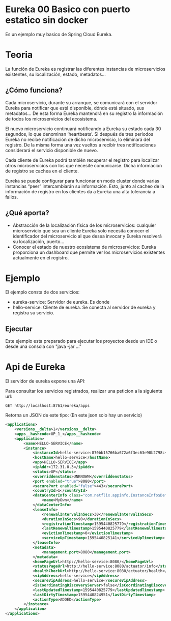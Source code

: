 # Eureka 00 Basico con puerto estatico sin docker

Es un ejemplo muy basico de Spring Cloud Eureka. 

# Teoria

La función de Eureka es registrar las diferentes instancias de microservicios existentes, su localización, estado, metadatos...

## ¿Cómo funciona?

Cada microservicio, durante su arranque, se comunicará con el servidor Eureka para notificar que está disponible, dónde está situado, sus metadatos… De esta forma Eureka mantendrá en su registro la información de todos los microservicios del ecosistema.

El nuevo microservicio continuará notificando a Eureka su estado cada 30 segundos, lo que denominan ‘heartbeats’. Si después de tres periodos Eureka no recibe notificación de dicho microservicio, lo eliminará del registro. De la misma forma una vez vueltos a recibir tres notificaciones considerará el servicio disponible de nuevo.

Cada cliente de Eureka podrá también recuperar el registro para localizar otros microservicios con los que necesite comunicarse. Dicha información de registro se cachea en el cliente.

Eureka se puede configurar para funcionar en modo cluster donde varias instancias “peer” intercambiarán su información. Esto, junto al cacheo de la información de registro en los clientes da a Eureka una alta tolerancia a fallos.

## ¿Qué aporta?

- Abstracción de la localización física de los microservicios: cualquier microservicio que sea un cliente Eureka solo necesita conocer el identificador del microservicio al que desea invocar y Eureka resolverá su localización, puerto…
- Conocer el estado de nuestro ecosistema de microservicios: Eureka proporciona un dashboard que permite ver los microservicios existentes actualmente en el registro.

# Ejemplo

El ejemplo consta de dos servicios:
- eureka-service: Servidor de eureka. Es donde 
- hello-service: Cliente de eureka. Se conecta al servidor de eureka y registra su servicio.

## Ejecutar
Este ejemplo esta preparado para ejecutar los proyectos desde un IDE o desde una consola con "java -jar ..."















# Api de Eureka

El servidor de eureka expone una API:

Para consultar los servicios registrados, realizar una peticion a la siguiente url:
```
GET http://localhost:8761/eureka/apps
```

Retorna un JSON de este tipo: (En este json solo hay un servicio)
```xml
<applications>
    <versions__delta>1</versions__delta>
    <apps__hashcode>UP_1_</apps__hashcode>
    <application>
        <name>HELLO-SERVICE</name>
        <instance>
            <instanceId>hello-service:870bb15766ba672a6f3ec63e90b2798c</instanceId>
            <hostName>hello-service</hostName>
            <app>HELLO-SERVICE</app>
            <ipAddr>172.31.0.3</ipAddr>
            <status>UP</status>
            <overriddenstatus>UNKNOWN</overriddenstatus>
            <port enabled="true">8080</port>
            <securePort enabled="false">443</securePort>
            <countryId>1</countryId>
            <dataCenterInfo class="com.netflix.appinfo.InstanceInfo$DefaultDataCenterInfo">
                <name>MyOwn</name>
            </dataCenterInfo>
            <leaseInfo>
                <renewalIntervalInSecs>30</renewalIntervalInSecs>
                <durationInSecs>90</durationInSecs>
                <registrationTimestamp>1595440825779</registrationTimestamp>
                <lastRenewalTimestamp>1595440825779</lastRenewalTimestamp>
                <evictionTimestamp>0</evictionTimestamp>
                <serviceUpTimestamp>1595440825141</serviceUpTimestamp>
            </leaseInfo>
            <metadata>
                <management.port>8080</management.port>
            </metadata>
            <homePageUrl>http://hello-service:8080/</homePageUrl>
            <statusPageUrl>http://hello-service:8080/actuator/info</statusPageUrl>
            <healthCheckUrl>http://hello-service:8080/actuator/health</healthCheckUrl>
            <vipAddress>hello-service</vipAddress>
            <secureVipAddress>hello-service</secureVipAddress>
            <isCoordinatingDiscoveryServer>false</isCoordinatingDiscoveryServer>
            <lastUpdatedTimestamp>1595440825779</lastUpdatedTimestamp>
            <lastDirtyTimestamp>1595440824951</lastDirtyTimestamp>
            <actionType>ADDED</actionType>
        </instance>
    </application>
</applications>
```